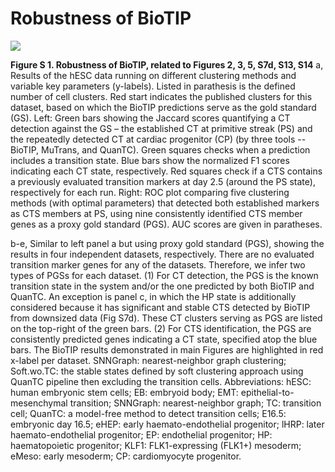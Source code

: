 # Robustness of BioTIP

<img src="https://github.com/xyang2uchicago/BioTIP/blob/master/FigS1_robustness_xy_v3.jpg"> 

**Figure S 1. Robustness of BioTIP, related to Figures 2, 3, 5, S7d, S13, S14**
a, Results of the hESC data running on different clustering methods and variable key parameters (y-labels). Listed in parathesis is the defined number of cell clusters. Red start indicates the published clusters for this dataset, based on which the BioTIP predictions serve as the gold standard (GS).   Left: Green bars showing the Jaccard scores quantifying a CT detection against the GS – the established CT at primitive streak (PS) and the repeatedly detected CT at cardiac progenitor (CP) (by three tools -- BioTIP, MuTrans, and QuanTC). Green squares checks when a prediction includes a transition state. Blue bars show the normalized F1 scores indicating each CT state, respectively. Red squares check if a CTS contains a previously evaluated transition markers at day 2.5 (around the PS state), respectively for each run.  Right: ROC plot comparing five clustering methods (with optimal parameters) that detected both established markers as CTS members at PS, using nine consistently identified CTS member genes as a proxy gold standard (PGS). AUC scores are given in paratheses.

b-e, Similar to left panel a but using proxy gold standard (PGS), showing the results in four independent datasets, respectively. There are no evaluated transition marker genes for any of the datasets. Therefore, we infer two types of PGSs for each dataset. 
(1) For CT detection, the PGS is the known transition state in the system and/or the one predicted by both BioTIP and QuanTC. An exception is panel c, in which the HP state is additionally considered because it has significant and stable CTS detected by BioTIP from downsized data (Fig S7d). These CT clusters serving as PGS are listed on the top-right of the green bars. 
(2) For CTS identification, the PGS are consistently predicted genes indicating a CT state, specified atop the blue bars. 
The BioTIP results demonstrated in main Figures are highlighted in red x-label per dataset. SNNGraph: nearest-neighbor graph clustering; Soft.wo.TC: the stable states defined by soft clustering approach using QuanTC pipeline then excluding the transition cells. 
Abbreviations: hESC: human embryonic stem cells; EB: embryoid body; EMT: epithelial-to-mesenchymal transition; SNNGraph: nearest-neighbor graph; TC: transition cell; QuanTC: a model-free method to detect transition cells; E16.5: embryonic day 16.5; eHEP: early haemato-endothelial progenitor; lHRP: later haemato-endothelial progenitor; EP: endothelial progenitor; HP: haematopoietic progenitor; KLF1: FLK1-expressing (FLK1+) mesoderm; eMeso: early mesoderm; CP:  cardiomyocyte progenitor.
